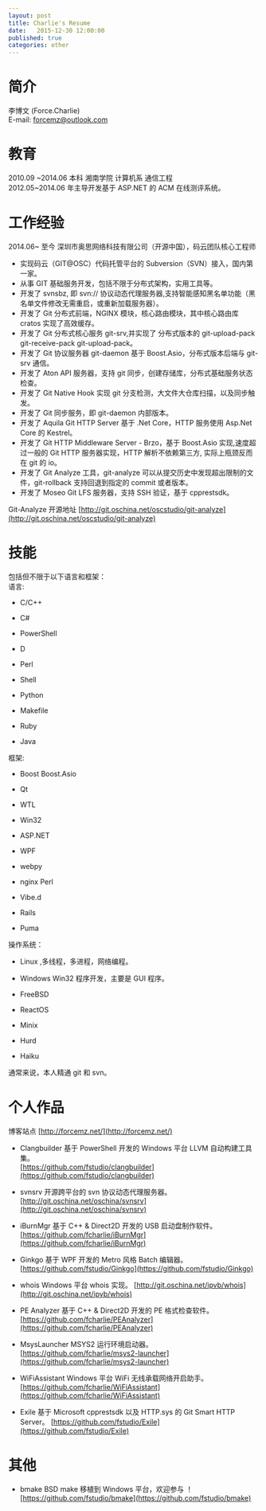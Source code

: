 ```yaml
---
layout: post
title: Charlie's Resume
date:   2015-12-30 12:00:00
published: true
categories: other
---
```



# 简介

李博文 (Force.Charlie)  
E-mail: forcemz@outlook.com  


# 教育

2010.09 ~2014.06 本科 湘南学院 计算机系 通信工程  
2012.05~2014.06 年主导开发基于 ASP.NET 的 ACM 在线测评系统。

# 工作经验

2014.06~ 至今 深圳市奥思网络科技有限公司（开源中国），码云团队核心工程师

- 实现码云（GIT@OSC）代码托管平台的 Subversion（SVN）接入，国内第一家。
- 从事 GIT 基础服务开发，包括不限于分布式架构，实用工具等。
- 开发了 svnsbz, 即 svn:// 协议动态代理服务器,支持智能感知黑名单功能（黑名单文件修改无需重启，或重新加载服务器）。
- 开发了 Git 分布式前端，NGINX 模块，核心路由模块，其中核心路由库 cratos 实现了高效缓存。
- 开发了 Git 分布式核心服务 git-srv,并实现了 分布式版本的 git-upload-pack git-receive-pack git-upload-pack。
- 开发了 Git 协议服务器 git-daemon 基于 Boost.Asio，分布式版本后端与 git-srv 通信。
- 开发了 Aton API 服务器，支持 git 同步，创建存储库，分布式基础服务状态检查。
- 开发了 Git Native Hook 实现 git 分支检测，大文件大仓库扫描，以及同步触发。
- 开发了 Git 同步服务，即 git-daemon 内部版本。
- 开发了 Aquila Git HTTP Server 基于 .Net Core，HTTP 服务使用 Asp.Net Core 的 Kestrel。
- 开发了 Git HTTP Middleware Server - Brzo，基于 Boost.Asio 实现,速度超过一般的 Git HTTP 服务器实现，HTTP 解析不依赖第三方, 实际上瓶颈反而在 git 的 io。
- 开发了 Git Analyze 工具，git-analyze 可以从提交历史中发现超出限制的文件，git-rollback 支持回退到指定的 commit 或者版本。
- 开发了 Moseo Git LFS 服务器，支持 SSH 验证，基于 cpprestsdk。

Git-Analyze 开源地址 [http://git.oschina.net/oscstudio/git-analyze](http://git.oschina.net/oscstudio/git-analyze)


# 技能

包括但不限于以下语言和框架：  
语言:

- C/C++

- C#

- PowerShell

- D

- Perl

- Shell

- Python

- Makefile

- Ruby

- Java


框架:

- Boost Boost.Asio

- Qt  

- WTL

- Win32  

- ASP.NET

- WPF

- webpy

- nginx Perl

- Vibe.d

- Rails  

- Puma  

 操作系统：

- Linux ,多线程，多进程，网络编程。

- Windows Win32 程序开发，主要是 GUI 程序。  

- FreeBSD

- ReactOS

- Minix  

- Hurd  

- Haiku  


通常来说，本人精通 git 和 svn。  


# 个人作品

博客站点 [http://forcemz.net/](http://forcemz.net/)

- Clangbuilder 基于 PowerShell 开发的 Windows 平台 LLVM 自动构建工具集。  
   [https://github.com/fstudio/clangbuilder](https://github.com/fstudio/clangbuilder)

- svnsrv 开源跨平台的 svn 协议动态代理服务器。  
   [http://git.oschina.net/oschina/svnsrv](http://git.oschina.net/oschina/svnsrv)

- iBurnMgr 基于 C++ & Direct2D 开发的 USB 启动盘制作软件。  
   [https://github.com/fcharlie/iBurnMgr](https://github.com/fcharlie/iBurnMgr)

- Ginkgo 基于 WPF 开发的 Metro 风格 Batch 编辑器。  
   [https://github.com/fstudio/Ginkgo](https://github.com/fstudio/Ginkgo)

- whois Windows 平台 whois 实现。
   [http://git.oschina.net/ipvb/whois](http://git.oschina.net/ipvb/whois)

- PE Analyzer 基于 C++ & Direct2D 开发的 PE 格式检查软件。  
   [https://github.com/fcharlie/PEAnalyzer](https://github.com/fcharlie/PEAnalyzer)

- MsysLauncher MSYS2 运行环境启动器。  
   [https://github.com/fcharlie/msys2-launcher](https://github.com/fcharlie/msys2-launcher)

- WiFiAssistant Windows 平台 WiFi 无线承载网络开启助手。  
   [https://github.com/fcharlie/WiFiAssistant](https://github.com/fcharlie/WiFiAssistant)

- Exile 基于 Microsoft cpprestsdk 以及 HTTP.sys 的 Git Smart HTTP Server。
   [https://github.com/fstudio/Exile](https://github.com/fstudio/Exile)

# 其他

- bmake BSD make 移植到 Windows 平台，欢迎参与 ！ [https://github.com/fstudio/bmake](https://github.com/fstudio/bmake)   
